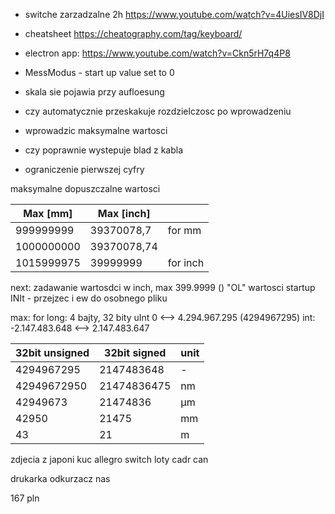 - switche zarzadzalne 2h https://www.youtube.com/watch?v=4UiesIV8DjI
- cheatsheet https://cheatography.com/tag/keyboard/

- electron app: https://www.youtube.com/watch?v=Ckn5rH7q4P8

- MessModus - start up value set to 0
- skala sie pojawia przy aufloesung
- czy automatycznie przeskakuje rozdzielczosc po wprowadzeniu
- wprowadzic maksymalne wartosci
- czy poprawnie wystepuje blad z kabla
- ograniczenie pierwszej cyfry

maksymalne dopuszczalne wartosci

| Max [mm]   | Max [inch]  |          |
| ---------- | ----------- | -------- |
| 999999999  | 39370078,7  | for mm   |
| 1000000000 | 39370078,74 |          |
| 1015999975 | 39999999    | for inch |


next: zadawanie wartosdci w inch, max 399.9999 ()
"OL"
wartosci startup INIt - przejzec i ew do osobnego pliku

max: for long: 4 bajty, 32 bity
uInt 0 <--> 4.294.967.295 (4294967295)
int: -2.147.483.648 <--> 2.147.483.647

| 32bit unsigned | 32bit signed | unit |
|----------------|--------------|------|
| 4294967295     | 2147483648   | -    |
| 42949672950    | 21474836475  | nm   |
| 42949673       | 21474836     | µm   |
| 42950          | 21475        | mm   |
| 43             | 21           | m    |

zdjecia z japoni
kuc
allegro
switch
loty
cadr can

drukarka
odkurzacz
nas

167 pln
